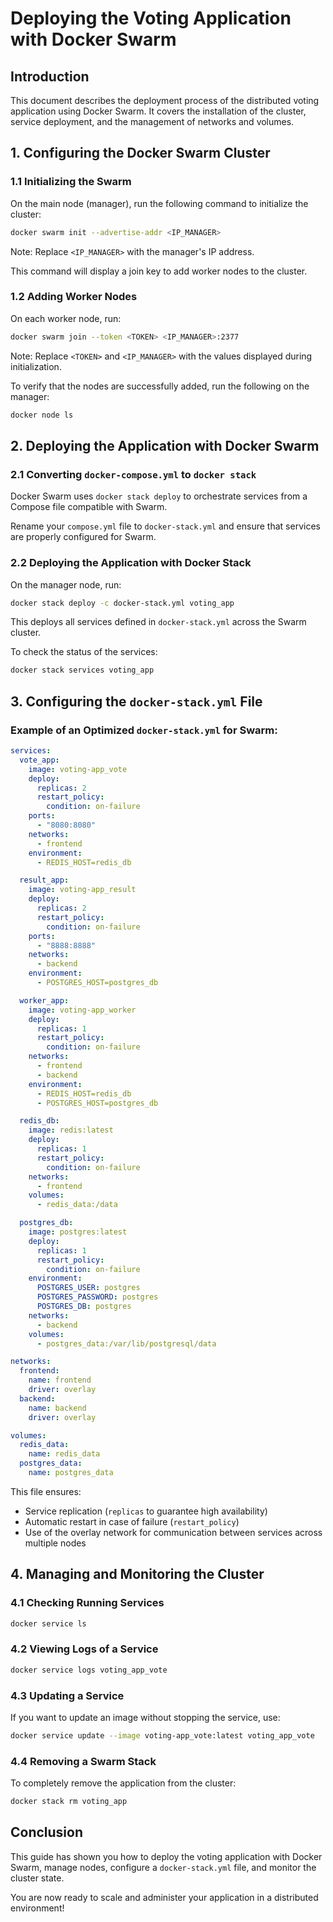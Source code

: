 # Deploying the Voting Application with Docker Swarm

## Introduction
This document describes the deployment process of the distributed voting application using Docker Swarm.
It covers the installation of the cluster, service deployment, and the management of networks and volumes.

## 1. Configuring the Docker Swarm Cluster

### 1.1 Initializing the Swarm
On the main node (manager), run the following command to initialize the cluster:

```sh
docker swarm init --advertise-addr <IP_MANAGER>
```

Note: Replace `<IP_MANAGER>` with the manager's IP address.

This command will display a join key to add worker nodes to the cluster.

### 1.2 Adding Worker Nodes
On each worker node, run:

```sh
docker swarm join --token <TOKEN> <IP_MANAGER>:2377
```

Note: Replace `<TOKEN>` and `<IP_MANAGER>` with the values displayed during initialization.

To verify that the nodes are successfully added, run the following on the manager:

```sh
docker node ls
```

## 2. Deploying the Application with Docker Swarm

### 2.1 Converting `docker-compose.yml` to `docker stack`
Docker Swarm uses `docker stack deploy` to orchestrate services from a Compose file compatible with Swarm.

Rename your `compose.yml` file to `docker-stack.yml` and ensure that services are properly configured for Swarm.

### 2.2 Deploying the Application with Docker Stack
On the manager node, run:

```sh
docker stack deploy -c docker-stack.yml voting_app
```

This deploys all services defined in `docker-stack.yml` across the Swarm cluster.

To check the status of the services:

```sh
docker stack services voting_app
```

## 3. Configuring the `docker-stack.yml` File

### Example of an Optimized `docker-stack.yml` for Swarm:

```yaml
services:
  vote_app:
    image: voting-app_vote
    deploy:
      replicas: 2
      restart_policy:
        condition: on-failure
    ports:
      - "8080:8080"
    networks:
      - frontend
    environment:
      - REDIS_HOST=redis_db

  result_app:
    image: voting-app_result
    deploy:
      replicas: 2
      restart_policy:
        condition: on-failure
    ports:
      - "8888:8888"
    networks:
      - backend
    environment:
      - POSTGRES_HOST=postgres_db

  worker_app:
    image: voting-app_worker
    deploy:
      replicas: 1
      restart_policy:
        condition: on-failure
    networks:
      - frontend
      - backend
    environment:
      - REDIS_HOST=redis_db
      - POSTGRES_HOST=postgres_db

  redis_db:
    image: redis:latest
    deploy:
      replicas: 1
      restart_policy:
        condition: on-failure
    networks:
      - frontend
    volumes:
      - redis_data:/data

  postgres_db:
    image: postgres:latest
    deploy:
      replicas: 1
      restart_policy:
        condition: on-failure
    environment:
      POSTGRES_USER: postgres
      POSTGRES_PASSWORD: postgres
      POSTGRES_DB: postgres
    networks:
      - backend
    volumes:
      - postgres_data:/var/lib/postgresql/data

networks:
  frontend:
    name: frontend
    driver: overlay
  backend:
    name: backend
    driver: overlay

volumes:
  redis_data:
    name: redis_data
  postgres_data:
    name: postgres_data
```

This file ensures:
- Service replication (`replicas` to guarantee high availability)
- Automatic restart in case of failure (`restart_policy`)
- Use of the overlay network for communication between services across multiple nodes

## 4. Managing and Monitoring the Cluster

### 4.1 Checking Running Services

```sh
docker service ls
```

### 4.2 Viewing Logs of a Service

```sh
docker service logs voting_app_vote
```

### 4.3 Updating a Service
If you want to update an image without stopping the service, use:

```sh
docker service update --image voting-app_vote:latest voting_app_vote
```

### 4.4 Removing a Swarm Stack
To completely remove the application from the cluster:

```sh
docker stack rm voting_app
```

## Conclusion
This guide has shown you how to deploy the voting application with Docker Swarm, manage nodes, configure a `docker-stack.yml` file, and monitor the cluster state.

You are now ready to scale and administer your application in a distributed environment!

